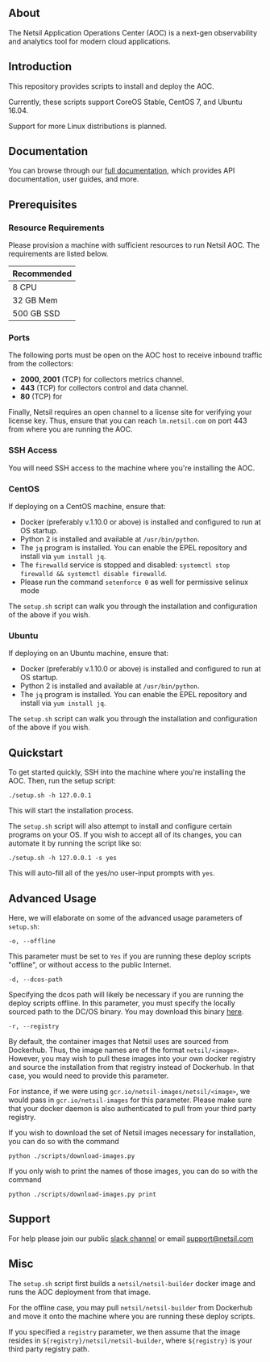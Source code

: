 ## About
The Netsil Application Operations Center (AOC) is a next-gen observability and analytics tool for modern cloud applications.

## Introduction
This repository provides scripts to install and deploy the AOC.

Currently, these scripts support CoreOS Stable, CentOS 7, and Ubuntu 16.04.

Support for more Linux distributions is planned.

## Documentation
You can browse through our [full documentation](https://docs.netsil.io), which provides API documentation, user guides, and more.

## Prerequisites 
### Resource Requirements
Please provision a machine with sufficient resources to run Netsil AOC. The requirements are listed below.

| Recommended |
| ----------- |
| 8 CPU       |
| 32 GB Mem   |
| 500 GB SSD  |

### Ports
The following ports must be open on the AOC host to receive inbound traffic from the collectors:
* **2000, 2001** (TCP) for collectors metrics channel.
* **443** (TCP) for collectors control and data channel.
* **80** (TCP) for 

Finally, Netsil requires an open channel to a license site for verifying your license key.
Thus, ensure that you can reach `lm.netsil.com` on port 443 from where you are running the AOC.

### SSH Access
You will need SSH access to the machine where you're installing the AOC.

### CentOS
If deploying on a CentOS machine, ensure that:
* Docker (preferably v.1.10.0 or above) is installed and configured to run at OS startup.
* Python 2 is installed and available at `/usr/bin/python`.
* The `jq` program is installed. You can enable the EPEL repository and install via `yum install jq`.
* The `firewalld` service is stopped and disabled: `systemctl stop firewalld && systemctl disable firewalld`.
* Please run the command `setenforce 0` as well for permissive selinux mode

The `setup.sh` script can walk you through the installation and configuration of the above if you wish.

### Ubuntu
If deploying on an Ubuntu machine, ensure that:
* Docker (preferably v.1.10.0 or above) is installed and configured to run at OS startup.
* Python 2 is installed and available at `/usr/bin/python`.
* The `jq` program is installed. You can enable the EPEL repository and install via `yum install jq`.

The `setup.sh` script can walk you through the installation and configuration of the above if you wish.

## Quickstart
To get started quickly, SSH into the machine where you're installing the AOC.
Then, run the setup script:

`./setup.sh -h 127.0.0.1`

This will start the installation process.

The `setup.sh` script will also attempt to install and configure certain programs on your OS.
If you wish to accept all of its changes, you can automate it by running the script like so:

`./setup.sh -h 127.0.0.1 -s yes`

This will auto-fill all of the yes/no user-input prompts with `yes`.

## Advanced Usage
Here, we will elaborate on some of the advanced usage parameters of `setup.sh`:

`-o, --offline`

This parameter must be set to `Yes` if you are running these deploy scripts "offline", or without access to the public Internet.

`-d, --dcos-path`

Specifying the dcos path will likely be necessary if you are running the deploy scripts offline.
In this parameter, you must specify the locally sourced path to the DC/OS binary. 
You may download this binary [here](https://downloads.dcos.io/dcos/EarlyAccess/commit/14509fe1e7899f439527fb39867194c7a425c771/dcos_generate_config.sh).

`-r, --registry`

By default, the container images that Netsil uses are sourced from Dockerhub. Thus, the image names are of the format `netsil/<image>`.
However, you may wish to pull these images into your own docker registry and source the installation from that registry instead of Dockerhub. In that case, you would need to provide this parameter.

For instance, if we were using `gcr.io/netsil-images/netsil/<image>`, we would pass in `gcr.io/netsil-images` for this parameter.
Please make sure that your docker daemon is also authenticated to pull from your third party registry.

If you wish to download the set of Netsil images necessary for installation, you can do so with the command
```
python ./scripts/download-images.py
```

If you only wish to print the names of those images, you can do so with the command
```
python ./scripts/download-images.py print
```

## Support
For help please join our public [slack channel](http://slack.netsil.com) or email support@netsil.com

## Misc
The `setup.sh` script first builds a `netsil/netsil-builder` docker image and runs the AOC deployment from that image.

For the offline case, you may pull `netsil/netsil-builder` from Dockerhub and move it onto the machine where you are running these deploy scripts.

If you specified a `registry` parameter, we then assume that the image resides in `${registry}/netsil/netsil-builder`, where `${registry}` is your third party registry path.
